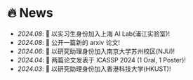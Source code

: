 # 🔥 News
- *2024.08*: 🎉 以实习生身份加入上海 AI Lab(浦江实验室)!
- *2024.08*: 🎉 公开一篇新的 arxiv 论文!
- *2024.06*: 🎉 以研究助理身份加入南京大学苏州校区(NJU)!
- *2024.04*: 🎉 两篇论文发表于 ICASSP 2024 (1 Oral, 1 Poster)!
- *2024.03*: 🎉 以研究助理身份加入香港科技大学(HKUST)!
